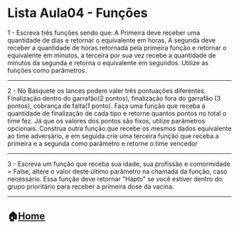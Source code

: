 # Lista Aula04 - Funções

1 - Escreva três funções sendo que: A Primeira deve receber uma quantidade de dias e retornar o equivalente em horas. A segunda deve receber a quantidade de 
horas retornada pela primeira função e retornar o equivalente em minutos, a terceira por sua vez recebe a quantidade de minutos da segunda e retorna o 
equivalente em segundos. Utilize as funções como parâmetros.

---

2 - No Basquete os lances podem valer três pontuações diferentes. Finalização dentro do garrafão(2 pontos), finalização fora do garrafão (3 pontos), cobrança de 
falta(1 ponto). Faça uma função que receba a quantidade de finalização de cada tipo e retorne quantos pontos no total o time fez. Já que os valores dos pontos
são fixos, utilize parâmetros opcionais. Construa outra função que recebe os mesmos dados equivalente ao time adversário, e em seguida crie uma terceira função
que receba a primeira e a segunda como parâmetro e retorne o time vencedor

---

3 - Escreva um função que receba sua idade, sua profissão e comormidade = False, altere o valor deste último parâmetro na chamada da função, caso necessário. Essa função deve retornar "Hápto" se você estiver  dentro do grupo prioritário para receber a primeira dose da vacina.

---


:house:[Home](https://github.com/Evaldo-comp/Python-Mombaca)
---

